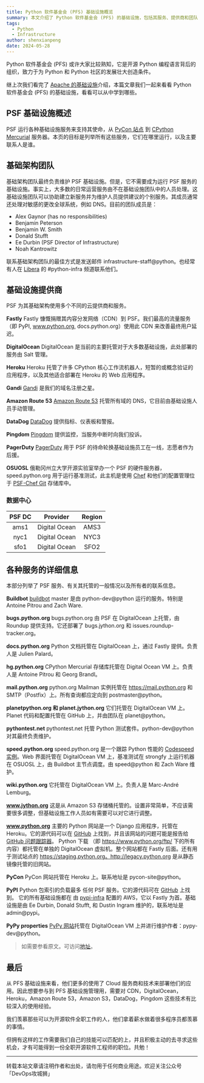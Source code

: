 ```yaml
---
title: Python 软件基金会 (PFS) 基础设施概览
summary: 本文介绍了 Python 软件基金会 (PFS) 的基础设施，包括其服务、提供商和团队成员，帮助读者了解 PFS 如何支持 Python 社区。
tags:
  - Python
  - Infrastructure
author: shenxianpeng
date: 2024-05-28
---
```


Python 软件基金会 (PFS) 或许大家比较熟知，它是开源 Python 编程语言背后的组织，致力于为 Python 和 Python 社区的发展壮大创造条件。

继上次我们看完了 [Apache 的基础设施](2024/01/apache-services-and-tools/)介绍，本篇文章我们一起来看看 Python 软件基金会 (PFS) 的基础设施，看看可以从中学到哪些。


## PSF 基础设施概述

PSF 运行各种基础设施服务来支持其使命，从 [PyCon 站点](https://us.pycon.org/) 到 [CPython Mercurial](https://hg.python.org/) 服务器。本页的目标是列举所有这些服务，它们在哪里运行，以及主要联系人是谁。

## 基础架构团队

基础架构团队最终负责维护 PSF 基础设施。但是，它不需要成为运行 PSF 服务的基础设施。事实上，大多数的日常运营服务由不在基础设施团队中的人员处理。这基础设施团队可以协助建立新服务并为维护人员提供建议的个别服务。其成员通常还处理对敏感的更改全球系统，例如 DNS。目前的团队成员是：

* Alex Gaynor (has no responsibilities)
* Benjamin Peterson
* Benjamin W. Smith
* Donald Stufft
* Ee Durbin (PSF Director of Infrastructure)
* Noah Kantrowitz

联系基础架构团队的最佳方式是发送邮件 infrastructure-staff@python。也经常有人在 [Libera](https://libera.chat/) 的 #python-infra 频道联系他们。

## 基础设施提供商

PSF 为其基础架构使用多个不同的云提供商和服务。

**Fastly**
Fastly 慷慨捐赠其内容分发网络（CDN）到 PSF。我们最高的流量服务（即 PyPI, www.python.org, docs.python.org）使用此 CDN 来改善最终用户延迟。

**DigitalOcean**
DigitalOcean 是当前的主要托管对于大多数基础设施，此处部署的服务由 Salt 管理。

**Heroku**
Heroku 托管了许多 CPython 核心工作流机器人，短暂的或概念验证的应用程序，以及其他适合部署在 Heroku 的 Web 应用程序。

**Gandi**
[Gandi](https://www.gandi.net/en-US) 是我们的域名注册之星。

**Amazon Route 53**
[Amazon Route 53](https://aws.amazon.com/route53/) 托管所有域的 DNS，它目前由基础设施人员手动管理。

**DataDog**
[DataDog](https://www.datadoghq.com/) 提供指标、仪表板和警报。

**Pingdom**
[Pingdom](https://www.pingdom.com/) 提供监控，当服务中断时向我们投诉。

**PagerDuty**
[PagerDuty](https://www.pagerduty.com/) 用于 PSF 的待命轮换基础设施员工在一线，志愿者作为后援。

**OSUOSL**
俄勒冈州立大学开源实验室举办一个 PSF 的硬件服务器，speed.python.org 用于运行基准测试，此主机是使用 [Chef](www.getchef.com) 和他们的配置管理位于 [PSF-Chef Git](https://github.com/python/psf-chef) 存储库中。

### 数据中心

| PSF DC |    Provider   | Region |
|:------:|:-------------:|:------:|
| ams1   | Digital Ocean | AMS3   |
| nyc1   | Digital Ocean | NYC3   |
| sfo1   | Digital Ocean | SFO2   |

## 各种服务的详细信息

本部分列举了 PSF 服务、有关其托管的一般情况以及所有者的联系信息。

**Buildbot**
[buildbot](https://www.python.org/dev/buildbot/) master 是由 python-dev@python 运行的服务。特别是 Antoine Pitrou and Zach Ware.

**bugs.python.org**
bugs.python.org 由 PSF 在 DigitalOcean 上托管，由 Roundup 提供支持。它还部署了 bugs.jython.org 和 issues.roundup-tracker.org。

**docs.python.org**
Python 文档托管在 DigitalOcean 上，通过 Fastly 提供。负责人是 Julien Palard。

**hg.python.org**
CPython Mercurial 存储库托管在 Digital Ocean VM 上。负责人是 Antoine Pitrou 和 Georg Brandl。

**mail.python.org**
python.org Mailman 实例托管在 https://mail.python.org 和 SMTP（Postfix）上。所有查询都应定向到 postmaster@python。

**planetpython.org 和 planet.jython.org**
它们托管在 DigitalOcean VM 上。Planet 代码和配置托管在 GitHub 上，并由团队在 planet@python。

**pythontest.net**
pythontest.net 托管 Python 测试套件。python-dev@python 对其最终负责维护。

**speed.python.org**
speed.python.org 是一个跟踪 Python 性能的 [Codespeed 实例](https://github.com/zware/codespeed)。Web 界面托管在 DigitalOcean VM 上，基准测试在 strongfy 上运行机器在 OSUOSL 上，由 Buildbot 主节点调度。由 speed@python 和 Zach Ware 维护。

**wiki.python.org**
它托管在 DigitalOcean VM 上。负责人是 Marc-André Lemburg。

**www.jython.org**
这是从 Amazon S3 存储桶托管的。设置非常简单，不应该需要很多调整，但基础设施工作人员如有需要可以对它进行调整。

**www.python.org**
主要的 Python 网站是一个 Django 应用程序，托管在 Heroku。它的源代码可以在 [GitHub](https://github.com/python/pythondotorg) 上找到，并且该网站的问题可能是报告给 [GitHub 问题跟踪器](https://github.com/python/pythondotorg/issues)。
Python 下载 （即 https://www.python.org/ftp/ 下的所有内容）都托管在单独的 DigitalOcean 虚拟机。整个网站都在 Fastly 后面。还有用于测试站点的 https://staging.python.org。http://legacy.python.org 是从静态镜像托管的旧网站。

**PyCon**
PyCon 网站托管在 Heroku 上。联系地址是 pycon-site@python。

**PyPI**
Python 包索引的负载最多 任何 PSF 服务。它的源代码可在 [GitHub](https://github.com/pypa/warehouse) 上找到。
它的所有基础设施都在 由 [pypi-infra](https://github.com/pypi/infra) 配置的 AWS，它以 Fastly 为首。基础设施是由 Ee Durbin, Donald Stufft, 和 Dustin Ingram 维护的，联系地址是 admin@pypi。

**PyPy properties**
[PyPy 网站](pypy.org)托管在 DigitalOcean VM 上并进行维护作者：pypy-dev@python。

> 如需要参看原文。可访问[地址](https://infra.psf.io/overview.html)。

## 最后

从 PFS 基础设施来看，他们更多的使用了 Cloud 服务商和技术来部署他们的应用。因此想要参与到 PFS 基础设施管理用，需要对 CDN，DigitalOcean，Heroku，Amazon Route 53，Amazon S3，DataDog，Pingdom 这些技术有比较深入的使用经验。

我们羡慕那些可以为开源软件全职工作的人，他们拿着薪水做着很多程序员都羡慕的事情。

但拥有这样的工作需要我们自己的技能可以匹配的上，并且积极主动的去寻求这些机会，才有可能得到一份全职开源软件工程师的职位。共勉！

---

转载本站文章请注明作者和出处，请勿用于任何商业用途。欢迎关注公众号「DevOps攻城狮」
